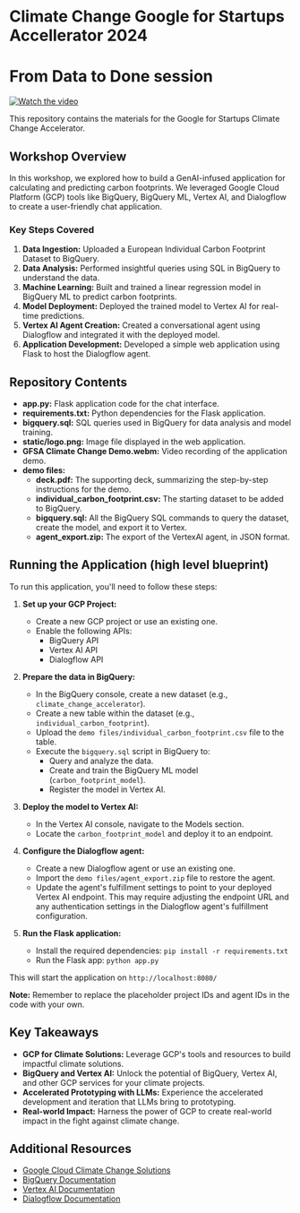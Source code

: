 # Climate Change Google for Startups Accellerator 2024
# From Data to Done session

[![Watch the video](https://img.youtube.com/vi/0F9lUnpqyNk/maxresdefault.jpg)](https://www.youtube.com/watch?v=0F9lUnpqyNk)

This repository contains the materials for the Google for Startups Climate Change Accelerator.

## Workshop Overview

In this workshop, we explored how to build a GenAI-infused application for calculating and predicting carbon footprints. We leveraged Google Cloud Platform (GCP) tools like BigQuery, BigQuery ML, Vertex AI, and Dialogflow to create a user-friendly chat application.

### Key Steps Covered

1. **Data Ingestion:** Uploaded a European Individual Carbon Footprint Dataset to BigQuery. 
2. **Data Analysis:** Performed insightful queries using SQL in BigQuery to understand the data. 
3. **Machine Learning:** Built and trained a linear regression model in BigQuery ML to predict carbon footprints. 
4. **Model Deployment:** Deployed the trained model to Vertex AI for real-time predictions. 
5. **Vertex AI Agent Creation:** Created a conversational agent using Dialogflow and integrated it with the deployed model. 
6. **Application Development:** Developed a simple web application using Flask to host the Dialogflow agent.

## Repository Contents

* **app.py:** Flask application code for the chat interface.
* **requirements.txt:** Python dependencies for the Flask application.
* **bigquery.sql:** SQL queries used in BigQuery for data analysis and model training.
* **static/logo.png:** Image file displayed in the web application.
* **GFSA Climate Change Demo.webm:** Video recording of the application demo.
* **demo files:**
    * **deck.pdf:** The supporting deck, summarizing the step-by-step instructions for the demo. 
    * **individual_carbon_footprint.csv:** The starting dataset to be added to BigQuery.
    * **bigquery.sql:**  All the BigQuery SQL commands to query the dataset, create the model, and export it to Vertex.
    * **agent_export.zip:** The export of the VertexAI agent, in JSON format.


## Running the Application (high level blueprint)

To run this application, you'll need to follow these steps:

1. **Set up your GCP Project:**
    * Create a new GCP project or use an existing one.
    * Enable the following APIs:
        * BigQuery API
        * Vertex AI API
        * Dialogflow API

2. **Prepare the data in BigQuery:**
    * In the BigQuery console, create a new dataset (e.g., `climate_change_accelerator`).
    * Create a new table within the dataset (e.g., `individual_carbon_footprint`).
    * Upload the `demo files/individual_carbon_footprint.csv` file to the table.
    * Execute the `bigquery.sql` script in BigQuery to:
        * Query and analyze the data.
        * Create and train the BigQuery ML model (`carbon_footprint_model`).
        * Register the model in Vertex AI.

3. **Deploy the model to Vertex AI:**
    * In the Vertex AI console, navigate to the Models section.
    * Locate the `carbon_footprint_model` and deploy it to an endpoint.

4. **Configure the Dialogflow agent:**
    * Create a new Dialogflow agent or use an existing one.
    * Import the `demo files/agent_export.zip` file to restore the agent.
    * Update the agent's fulfillment settings to point to your deployed Vertex AI endpoint. This may require adjusting the endpoint URL and any authentication settings in the Dialogflow agent's fulfillment configuration.

5. **Run the Flask application:**
    * Install the required dependencies: `pip install -r requirements.txt`
    * Run the Flask app: `python app.py`

This will start the application on `http://localhost:8080/`

**Note:**  Remember to replace the placeholder project IDs and agent IDs in the code with your own.

## Key Takeaways

* **GCP for Climate Solutions:** Leverage GCP's tools and resources to build impactful climate solutions.
* **BigQuery and Vertex AI:** Unlock the potential of BigQuery, Vertex AI, and other GCP services for your climate projects.
* **Accelerated Prototyping with LLMs:** Experience the accelerated development and iteration that LLMs bring to prototyping.
* **Real-world Impact:** Harness the power of GCP to create real-world impact in the fight against climate change.

## Additional Resources

* [Google Cloud Climate Change Solutions](https://cloud.google.com/sustainability)
* [BigQuery Documentation](https://cloud.google.com/bigquery/docs)
* [Vertex AI Documentation](https://cloud.google.com/vertex-ai/docs)
* [Dialogflow Documentation](https://cloud.google.com/dialogflow/docs)